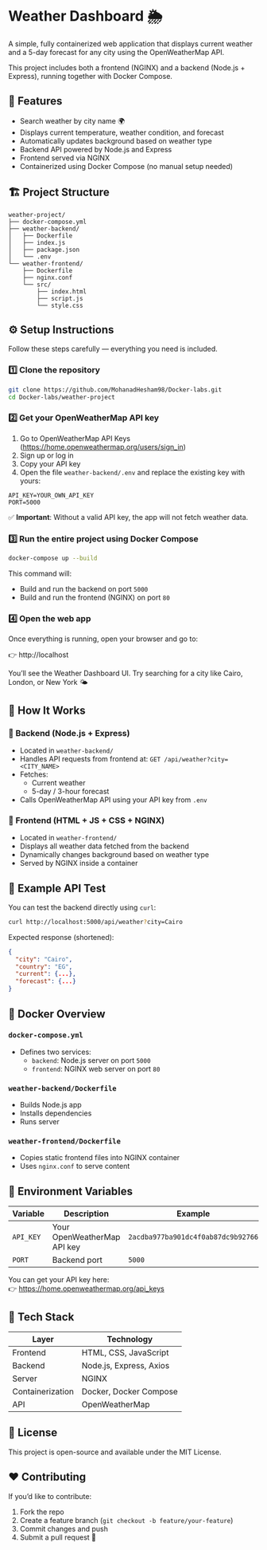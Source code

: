 # Weather Dashboard 🌦️

A simple, fully containerized web application that displays current weather and a 5-day forecast for any city using the OpenWeatherMap API.

This project includes both a frontend (NGINX) and a backend (Node.js + Express), running together with Docker Compose.

## 🚀 Features

- Search weather by city name 🌍
- Displays current temperature, weather condition, and forecast
- Automatically updates background based on weather type
- Backend API powered by Node.js and Express
- Frontend served via NGINX
- Containerized using Docker Compose (no manual setup needed)

## 🏗️ Project Structure

```
weather-project/
├── docker-compose.yml
├── weather-backend/
│   ├── Dockerfile
│   ├── index.js
│   ├── package.json
│   └── .env
└── weather-frontend/
    ├── Dockerfile
    ├── nginx.conf
    └── src/
        ├── index.html
        ├── script.js
        └── style.css
```

## ⚙️ Setup Instructions

Follow these steps carefully — everything you need is included.

### 1️⃣ Clone the repository

```bash
git clone https://github.com/MohanadHesham98/Docker-labs.git
cd Docker-labs/weather-project
```

### 2️⃣ Get your OpenWeatherMap API key

1. Go to OpenWeatherMap API Keys (https://home.openweathermap.org/users/sign_in)
2. Sign up or log in
3. Copy your API key
4. Open the file `weather-backend/.env` and replace the existing key with yours:

```
API_KEY=YOUR_OWN_API_KEY
PORT=5000
```

✅ **Important**: Without a valid API key, the app will not fetch weather data.

### 3️⃣ Run the entire project using Docker Compose

```bash
docker-compose up --build
```

This command will:

- Build and run the backend on port `5000`
- Build and run the frontend (NGINX) on port `80`

### 4️⃣ Open the web app

Once everything is running, open your browser and go to:

👉 http://localhost

You’ll see the Weather Dashboard UI. Try searching for a city like Cairo, London, or New York 🌤️

## 🧠 How It Works

### 🔹 Backend (Node.js + Express)

- Located in `weather-backend/`
- Handles API requests from frontend at: `GET /api/weather?city=<CITY_NAME>`
- Fetches:
  - Current weather
  - 5-day / 3-hour forecast
- Calls OpenWeatherMap API using your API key from `.env`

### 🔹 Frontend (HTML + JS + CSS + NGINX)

- Located in `weather-frontend/`
- Displays all weather data fetched from the backend
- Dynamically changes background based on weather type
- Served by NGINX inside a container

## 🧩 Example API Test

You can test the backend directly using `curl`:

```bash
curl http://localhost:5000/api/weather?city=Cairo
```

Expected response (shortened):

```json
{
  "city": "Cairo",
  "country": "EG",
  "current": {...},
  "forecast": {...}
}
```

## 🐳 Docker Overview

### `docker-compose.yml`

- Defines two services:
  - `backend`: Node.js server on port `5000`
  - `frontend`: NGINX web server on port `80`

### `weather-backend/Dockerfile`

- Builds Node.js app
- Installs dependencies
- Runs server

### `weather-frontend/Dockerfile`

- Copies static frontend files into NGINX container
- Uses `nginx.conf` to serve content

## 🔑 Environment Variables

| Variable | Description | Example |
| --- | --- | --- |
| `API_KEY` | Your OpenWeatherMap API key | `2acdba977ba901dc4f0ab87dc9b92766` |
| `PORT` | Backend port | `5000` |

You can get your API key here:\
👉 https://home.openweathermap.org/api_keys

## 🧰 Tech Stack

| Layer | Technology |
| --- | --- |
| Frontend | HTML, CSS, JavaScript |
| Backend | Node.js, Express, Axios |
| Server | NGINX |
| Containerization | Docker, Docker Compose |
| API | OpenWeatherMap |

## 🧾 License

This project is open-source and available under the MIT License.

## ❤️ Contributing

If you’d like to contribute:

1. Fork the repo
2. Create a feature branch (`git checkout -b feature/your-feature`)
3. Commit changes and push
4. Submit a pull request 🚀
